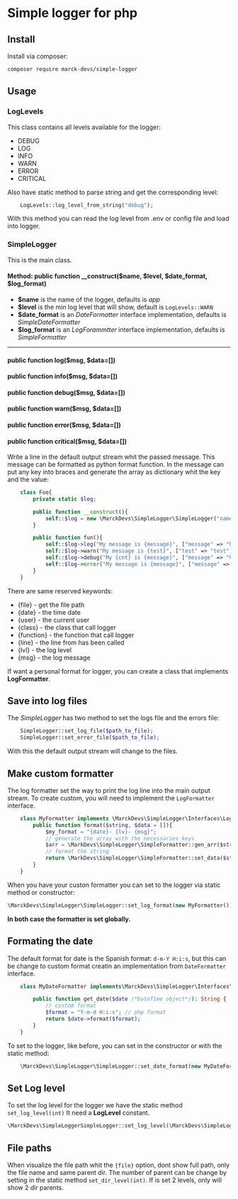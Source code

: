 # Simple logger for php

## Install
Install via composer:
```sh
composer require marck-devs/simple-logger
```

## Usage

### LogLevels
This class contains all levels available for the logger:
- DEBUG
- LOG
- INFO
- WARN
- ERROR
- CRITICAL

Also have static method to parse string and get the corresponding level:
```php
    LogLevels::log_level_from_string("debug");
```
With this method you can read the log level from .env or config file and load into logger.


### SimpleLogger
This is the main class.

 #### Method: **public function __construct($name, $level, $date_format, $log_format)**
 - **$name** is the name of the logger, defaults is *app*
 - **$level** is the min log level that will show, default is `LogLevels::WARN`
 - **$date_format** is an _DateFormatter_ interface implementation, defaults is *SimpleDateFormatter*
 - **$log_format** is an _LogForammtter_ interface implementation, defaults is _SimpleFormatter_

--- 
#### **public function log($msg, $data=[])**
#### **public function info($msg, $data=[])**
#### **public function debug($msg, $data=[])**
#### **public function warn($msg, $data=[])**
#### **public function error($msg, $data=[])**
#### **public function critical($msg, $data=[])**

Write a line in the default output stream whit the passed message. This message can be formatted as
python format function. In the message can put any key into braces and generate the array as dictionary whit the key and the 
value:
```php
    class Foo{
        private static $log;

        public function __construct(){
            self::$log = new \MarckDevs\SimpleLogger\SimpleLogger("name", \MarckDevs\SimpleLogger\LogLeves::WARN);
        }

        public function fun(){
            self::$log->log("My message is {message}", ["message" => "hello"]);
            self::$log->warn("My message is {test}", ["test" => "test"]);
            self::$log->debug("My {cnt} is {message}", ["message" => "hello", "ctn"=>"message"]);
            self::$log->error("My message is {message}", ["message" => "hello"]);
        }
    }
```
There are same reserved keywords:
- {file} - get the file path
- {date} - the time date
- {user} - the current user
- {class} - the class that call logger
- {function} - the function that call logger
- {line} - the line from has been called
- {lvl} - the log level
- {msg} - the log message

If want a personal format for logger, you can create a class that implements **LogFormatter**.

## Save into log files
The _SimpleLogger_ has two method to set the logs file and the errors file:
```php
    SimpleLogger::set_log_file($path_to_file);
    SimpleLogger::set_error_file($path_to_file);
```
With this the default output stream will change to the files.

## Make custom formatter
The log formatter set the way to print the log line into the main output stream. To create custom, you will need to implement the `LogFormatter` interface.
```php
    class MyFormatter implements \MarckDevs\SimpleLogger\Interfaces\LogFormatter{
        public function format($string, $data = []){
            $my_format = "{date}- {lv}- {msg}";
            // generate the array with the necessaries keys
            $arr = \MarkDevs\SimpleLogger\SimpleFormatter::gen_arr($string, $data);
            // format the string
            return \MarkDevs\SimpleLogger\SimpleFormatter::set_data($string, $arr);
        }
    }
```

When you have your custon formatter you can set to the logger via static method or constructor:
```php
\MarckDevs\SimpleLogger\SimpleLogger::set_log_format(new MyFormatter());
```
**In both case the formatter is set globally.**

## Formating the date
The default format for date is the Spanish format: `d-m-Y H:i:s`, but this can be 
change to custom format creatin an implementation from `DateFormatter` interface.

```php
    class MyDateFormatter implements\MarckDevs\SimpleLogger\Interfaces\DateFormatter{

        public function get_date($date /*DateTime object*/): String {
            // custom format
            $format = "Y-m-d H:i:s"; // php format
            return $date->format($format);
        }
    }
```
To set to the logger, like before, you can set in the constructor or with the static method:
```php
    \MarckDevs\SimpleLogger\SimpleLogger::set_date_format(new MyDateFormatter());
```
## Set Log level
To set the log level for the logger we have the static method `set_log_level(int)`
It need a **LogLevel** constant.
```php
\MarckDevs\SimpleLoggerSimpleLogger::set_log_level(\MarckDevs\SimpleLogger\LogLevels::INFO)
```
## File paths
When visualize the file path whit the `{file}` option, dont show full path, only the 
file name and same parent dir. The number of parent can be change by setting in the 
static method `set_dir_level(int)`. If is set 2 levels, only will show 2 dir parents.